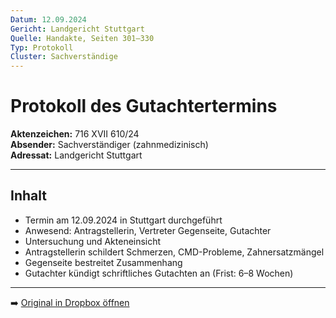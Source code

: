 ```yaml
---
Datum: 12.09.2024
Gericht: Landgericht Stuttgart
Quelle: Handakte, Seiten 301–330
Typ: Protokoll
Cluster: Sachverständige
---
```


# Protokoll des Gutachtertermins

**Aktenzeichen:** 716 XVII 610/24  
**Absender:** Sachverständiger (zahnmedizinisch)  
**Adressat:** Landgericht Stuttgart  

---

## Inhalt
- Termin am 12.09.2024 in Stuttgart durchgeführt  
- Anwesend: Antragstellerin, Vertreter Gegenseite, Gutachter  
- Untersuchung und Akteneinsicht  
- Antragstellerin schildert Schmerzen, CMD-Probleme, Zahnersatzmängel  
- Gegenseite bestreitet Zusammenhang  
- Gutachter kündigt schriftliches Gutachten an (Frist: 6–8 Wochen)  

---

➡️ [Original in Dropbox öffnen](https://www.dropbox.com/scl/fi/obaal6mb9o7g0utrnatl8/20250801_Handakte-nur-gerichtlich.pdf?dl=0)
